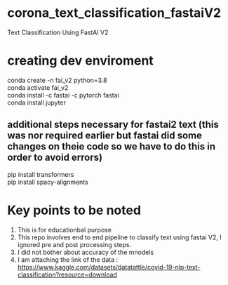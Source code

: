 # corona_text_classification_fastaiV2
Text Classification Using FastAI V2

# creating dev enviroment
conda create -n fai_v2 python=3.8</br>
conda activate fai_v2</br>
conda install -c fastai -c pytorch fastai</br>
conda install jupyter</br>

## additional steps necessary for fastai2 text (this was nor required earlier but fastai did some changes on theie code so we have to do this in order to avoid errors)
pip install transformers</br>
pip install spacy-alignments


# Key points to be noted
1. This is for educationbal purpose
2. This repo involves end to end pipeline to classify text using fastai V2, I ignored pre and post processing steps.
3. I did not bother about accuracy of the mnodels
4. I am attaching the link of the data : https://www.kaggle.com/datasets/datatattle/covid-19-nlp-text-classification?resource=download
